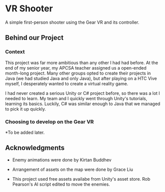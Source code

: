 # VR Shooter
A simple first-person shooter using the Gear VR and its controller.

## Behind our Project

### Context
This project was far more ambitious than any other I had had before. At the end of my senior year, my APCSA teacher assigned 
us a open-ended month-long project. Many other groups opted to create their projects in Java (we had studied Java and only Java), 
but after playing on a HTC Vive myself, I desperately wanted to create a virtual reality game.

I had never created a serious Unity or C# project before, so there was a lot I needed to learn. My team and I quickly went through Unity's
tutorials, learning its basics. Luckily, C# was similar enough to Java that we managed to pick it up quickly.

### Choosing to develop on the Gear VR
*To be added later.


## Acknowledgments

* Enemy animations were done by Kirtan Buddhev
* Arrangement of assets on the map were done by Grace Liu

* This project used free assets availabe from Unity's asset store. Rob Pearson's AI script edited to move the enemies.
